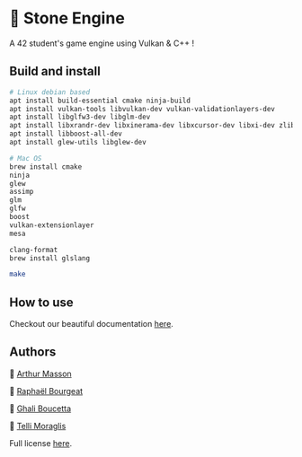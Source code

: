 # 🗿 Stone Engine

A 42 student's game engine using Vulkan & C++ !

## Build and install

```bash
# Linux debian based
apt install build-essential cmake ninja-build
apt install vulkan-tools libvulkan-dev vulkan-validationlayers-dev
apt install libglfw3-dev libglm-dev
apt install libxrandr-dev libxinerama-dev libxcursor-dev libxi-dev zlib1g-dev
apt install libboost-all-dev
apt install glew-utils libglew-dev
```

```bash
# Mac OS
brew install cmake
ninja
glew
assimp
glm
glfw
boost
vulkan-extensionlayer
mesa

clang-format
brew install glslang
```

```bash
make
```

## How to use

Checkout our beautiful documentation [here](https://limpingpebble.github.io/Docs/).

## Authors

🗿 [Arthur Masson](http://github.com/amasson42)

🗿 [Raphaël Bourgeat](https://github.com/rbourgeat)

🗿 [Ghali Boucetta](https://github.com/PatateDu609)

🗿 [Telli Moraglis](https://github.com/Shazway)

Full license [here](./LICENSE).
